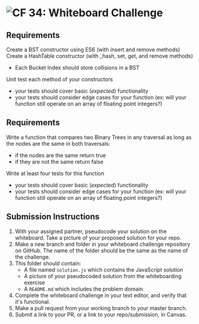 ![CF](https://camo.githubusercontent.com/70edab54bba80edb7493cad3135e9606781cbb6b/687474703a2f2f692e696d6775722e636f6d2f377635415363382e706e67) 34: Whiteboard Challenge
===

## Requirements
Create a BST constructor using ES6 (with insert and remove methods)
Create a HashTable constructor (with _hash, set, get, and remove methods)
* Each Bucket Index should store collisions in a BST

Unit test each method of your constructors
* your tests should cover basic (*expected*) functionality
* your tests should consider edge cases for your function (ex: will your function still operate on an array of floating point integers?)

## Requirements
Write a function that compares two Binary Trees in any traversal as long as the nodes are the same in both traversals:
* if the nodes are the same return true
* if they are not the same return false

Write at least four tests for this function
* your tests should cover basic (*expected*) functionality
* your tests should consider edge cases for your function (ex: will your function still operate on an array of floating point integers?)

## Submission Instructions

1. With your assigned partner, pseudocode your solution on the whiteboard. Take a picture of your proposed solution for your repo.
1. Make a new branch and folder in your whiteboard challenge repository on GitHub. The name of the folder should be the same as the name of the challenge.
1. This folder should contain:
	- A file named `solution.js` which contains the JavaScript solution
	- A picture of your pseudocoded solution from the whiteboarding exercise
	- A `README.md` which includes the problem domain
1. Complete the whiteboard challenge in your text editor, and verify that it's functional.
1. Make a pull request from your working branch to your master branch.
1. Submit a link to your PR, or a link to your repo/submission, in Canvas.
